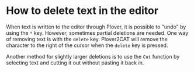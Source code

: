 # How to delete text in the editor

When text is written to the editor through Plover, it is possible to "undo" by using the `*` key. However, sometimes partial deletions are needed. One way of removing text is with the `delete` key. Plover2CAT will remove the character to the right of the cursor when the `delete` key is pressed.

Another method for slightly larger deletions is to use the `Cut` function by selecting text and cutting it out without pasting it back in.
